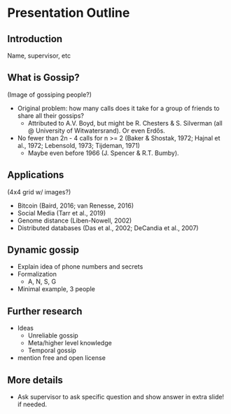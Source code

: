 # Presentation Outline

## Introduction

Name, supervisor, etc

## What is Gossip?

(Image of gossiping people?)

- Original problem: how many calls does it take for a group of friends to share all their gossips?
  - Attributed to A.V. Boyd, but might be R. Chesters & S. Silverman (all @ University of Witwatersrand). Or even Erdős.
- No fewer than 2n - 4 calls for n >= 2 (Baker & Shostak, 1972; Hajnal et al., 1972; Lebensold, 1973; Tijdeman, 1971)
  - Maybe even before 1966 (J. Spencer & R.T. Bumby).

## Applications

(4x4 grid w/ images?)

- Bitcoin (Baird, 2016; van Renesse, 2016)
- Social Media (Tarr et al., 2019)
- Genome distance (Liben-Nowell, 2002)
- Distributed databases (Das et al., 2002; DeCandia et al., 2007)

## Dynamic gossip

- Explain idea of phone numbers and secrets
- Formalization
  - A, N, S, G
- Minimal example, 3 people

## Further research

- Ideas
  - Unreliable gossip
  - Meta/higher level knowledge
  - Temporal gossip
- mention free and open license

## More details

- Ask supervisor to ask specific question and show answer in extra slide! if needed.